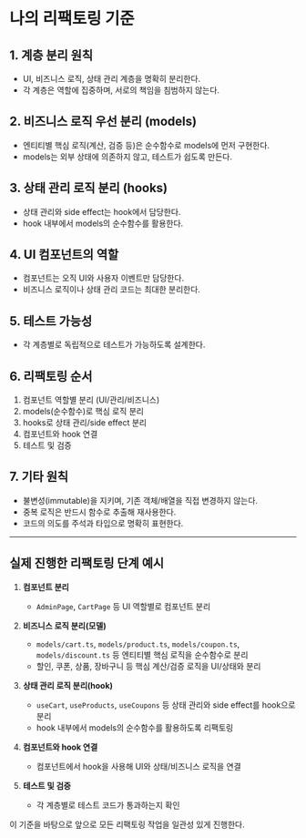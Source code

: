 # 나의 리팩토링 기준

## 1. 계층 분리 원칙

- UI, 비즈니스 로직, 상태 관리 계층을 명확히 분리한다.
- 각 계층은 역할에 집중하며, 서로의 책임을 침범하지 않는다.

## 2. 비즈니스 로직 우선 분리 (models)

- 엔티티별 핵심 로직(계산, 검증 등)은 순수함수로 models에 먼저 구현한다.
- models는 외부 상태에 의존하지 않고, 테스트가 쉽도록 만든다.

## 3. 상태 관리 로직 분리 (hooks)

- 상태 관리와 side effect는 hook에서 담당한다.
- hook 내부에서 models의 순수함수를 활용한다.

## 4. UI 컴포넌트의 역할

- 컴포넌트는 오직 UI와 사용자 이벤트만 담당한다.
- 비즈니스 로직이나 상태 관리 코드는 최대한 분리한다.

## 5. 테스트 가능성

- 각 계층별로 독립적으로 테스트가 가능하도록 설계한다.

## 6. 리팩토링 순서

1. 컴포넌트 역할별 분리 (UI/관리/비즈니스)
2. models(순수함수)로 핵심 로직 분리
3. hooks로 상태 관리/side effect 분리
4. 컴포넌트와 hook 연결
5. 테스트 및 검증

## 7. 기타 원칙

- 불변성(immutable)을 지키며, 기존 객체/배열을 직접 변경하지 않는다.
- 중복 로직은 반드시 함수로 추출해 재사용한다.
- 코드의 의도를 주석과 타입으로 명확히 표현한다.

---

## 실제 진행한 리팩토링 단계 예시

1. **컴포넌트 분리**

   - `AdminPage`, `CartPage` 등 UI 역할별로 컴포넌트 분리

2. **비즈니스 로직 분리(모델)**

   - `models/cart.ts`, `models/product.ts`, `models/coupon.ts`, `models/discount.ts` 등 엔티티별 핵심 로직을 순수함수로 분리
   - 할인, 쿠폰, 상품, 장바구니 등 핵심 계산/검증 로직을 UI/상태와 분리

3. **상태 관리 로직 분리(hook)**

   - `useCart`, `useProducts`, `useCoupons` 등 상태 관리와 side effect를 hook으로 분리
   - hook 내부에서 models의 순수함수를 활용하도록 리팩토링

4. **컴포넌트와 hook 연결**

   - 컴포넌트에서 hook을 사용해 UI와 상태/비즈니스 로직을 연결

5. **테스트 및 검증**
   - 각 계층별로 테스트 코드가 통과하는지 확인

이 기준을 바탕으로 앞으로 모든 리팩토링 작업을 일관성 있게 진행한다.
